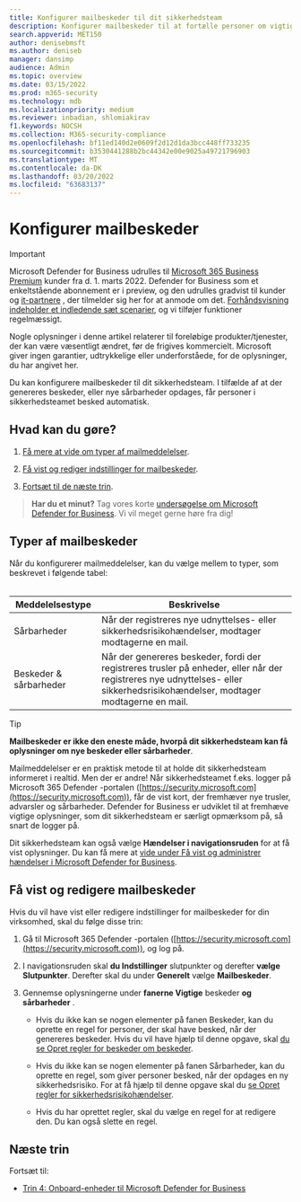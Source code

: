 ```yaml
---
title: Konfigurer mailbeskeder til dit sikkerhedsteam
description: Konfigurer mailbeskeder til at fortælle personer om vigtige og sårbarheder med Microsoft Defender for Business
search.appverid: MET150
author: denisebmsft
ms.author: deniseb
manager: dansimp
audience: Admin
ms.topic: overview
ms.date: 03/15/2022
ms.prod: m365-security
ms.technology: mdb
ms.localizationpriority: medium
ms.reviewer: inbadian, shlomiakirav
f1.keywords: NOCSH
ms.collection: M365-security-compliance
ms.openlocfilehash: bf11ed140d2e0609f2d12d1da3bcc448ff733235
ms.sourcegitcommit: b3530441288b2bc44342e00e9025a49721796903
ms.translationtype: MT
ms.contentlocale: da-DK
ms.lasthandoff: 03/20/2022
ms.locfileid: "63683137"
---
```

# <a name="set-up-email-notifications"></a>Konfigurer mailbeskeder

> [!IMPORTANT]
> Microsoft Defender for Business udrulles til [Microsoft 365 Business Premium](../../business-premium/index.md) kunder fra d. 1. marts 2022. Defender for Business som et enkeltstående abonnement er i preview, og den udrulles gradvist til kunder og [it-partnere](https://aka.ms/mdb-preview) , der tilmelder sig her for at anmode om det. [Forhåndsvisning indeholder et indledende sæt scenarier](mdb-tutorials.md#try-these-preview-scenarios), og vi tilføjer funktioner regelmæssigt.
> 
> Nogle oplysninger i denne artikel relaterer til foreløbige produkter/tjenester, der kan være væsentligt ændret, før de frigives kommercielt. Microsoft giver ingen garantier, udtrykkelige eller underforståede, for de oplysninger, du har angivet her. 

Du kan konfigurere mailbeskeder til dit sikkerhedsteam. I tilfælde af at der genereres beskeder, eller nye sårbarheder opdages, får personer i sikkerhedsteamet besked automatisk. 

## <a name="what-to-do"></a>Hvad kan du gøre?

1. [Få mere at vide om typer af mailmeddelelser](#types-of-email-notifications).

2. [Få vist og rediger indstillinger for mailbeskeder](#view-and-edit-email-notifications).

3. [Fortsæt til de næste trin](#next-steps).


>
> **Har du et minut?**
> Tag vores korte <a href="https://microsoft.qualtrics.com/jfe/form/SV_0JPjTPHGEWTQr4y" target="_blank">undersøgelse om Microsoft Defender for Business</a>. Vi vil meget gerne høre fra dig!
>

## <a name="types-of-email-notifications"></a>Typer af mailbeskeder

Når du konfigurerer mailmeddelelser, kan du vælge mellem to typer, som beskrevet i følgende tabel: <br/><br/>

| Meddelelsestype  | Beskrivelse  |
|---------|---------|
| Sårbarheder  | Når der registreres nye udnyttelses- eller sikkerhedsrisikohændelser, modtager modtagerne en mail. |
| Beskeder & sårbarheder  | Når der genereres beskeder, fordi der registreres trusler på enheder, eller når der registreres nye udnyttelses- eller sikkerhedsrisikohændelser, modtager modtagerne en mail. |

> [!TIP]
> **Mailbeskeder er ikke den eneste måde, hvorpå dit sikkerhedsteam kan få oplysninger om nye beskeder eller sårbarheder**.
> 
> Mailmeddelelser er en praktisk metode til at holde dit sikkerhedsteam informeret i realtid. Men der er andre! Når sikkerhedsteamet f.eks. logger på Microsoft 365 Defender -portalen ([https://security.microsoft.com](https://security.microsoft.com)), får de vist kort, der fremhæver nye trusler, advarsler og sårbarheder. Defender for Business er udviklet til at fremhæve vigtige oplysninger, som dit sikkerhedsteam er særligt opmærksom på, så snart de logger på.
> 
> Dit sikkerhedsteam kan også vælge **Hændelser i navigationsruden** for at få vist oplysninger. Du kan få mere at [vide under Få vist og administrer hændelser i Microsoft Defender for Business](mdb-view-manage-incidents.md).

## <a name="view-and-edit-email-notifications"></a>Få vist og redigere mailbeskeder

Hvis du vil have vist eller redigere indstillinger for mailbeskeder for din virksomhed, skal du følge disse trin:

1. Gå til Microsoft 365 Defender -portalen ([https://security.microsoft.com](https://security.microsoft.com)), og log på.

2. I navigationsruden skal **du Indstillinger** slutpunkter og derefter **vælge Slutpunkter**. Derefter skal du under **Generelt** vælge **Mailbeskeder**. 

3. Gennemse oplysningerne under **fanerne Vigtige** beskeder **og sårbarheder** .

   - Hvis du ikke kan se nogen elementer på fanen Beskeder,  kan du oprette en regel for personer, der skal have besked, når der genereres beskeder. Hvis du vil have hjælp til denne opgave, skal [du se Opret regler for beskeder om beskeder](../defender-endpoint/configure-email-notifications.md).

   - Hvis du ikke kan se nogen elementer på fanen Sårbarheder, kan du oprette en regel, som giver personer besked, når der opdages en ny sikkerhedsrisiko. For at få hjælp til denne opgave skal du [se Opret regler for sikkerhedsrisikohændelser](../defender-endpoint/configure-vulnerability-email-notifications.md).

   - Hvis du har oprettet regler, skal du vælge en regel for at redigere den. Du kan også slette en regel. 

## <a name="next-steps"></a>Næste trin

Fortsæt til:

- [Trin 4: Onboard-enheder til Microsoft Defender for Business](mdb-onboard-devices.md)
